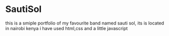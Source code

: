 # SautiSol
this is a smiple portfolio of my favourite band named sauti sol, its is located in nairobi kenya
i have used html,css and a little javascript
